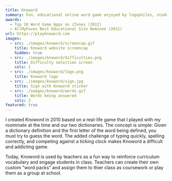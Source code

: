 ```yaml
---
title: Knoword
summary: Fun, educational online word game enjoyed by logophiles, students, and teachers alike
awards: 
  - Top 10 Word Game Apps on iTunes (2012)
  - AllMyFaves Best Educational Site Nominee (2011)
url: https://playknoword.com
images: 
  - src: ./images/knoword/screencap.gif
    title: Knoword website screencap
    hidden: true
  - src: ./images/knoword/difficulties.png
    title: Difficulty selection screen
    cols: 2
  - src: ./images/knoword/logo.png
    title: Knoword logo
  - src: ./images/knoword/sign.jpg
    title: Sign with Knoword sticker
  - src: ./images/knoword/words.gif
    title: Words being answered
    cols: 2
featured: true
---
```

I created _Knoword_ in 2010 based on a real-life game that I played with my roommate at the time and our two dictionaries. The concept is simple: Given a dictionary definition and the first letter of the word being defined, you must try to guess the word. The added challenge of typing quickly, spelling correctly, and competing against a ticking clock makes Knoword a difficult and addicting game.

Today, Knoword is used by teachers as a fun way to reinforce curriculum vocabulary and engage students in class. Teachers can create their own custom "word packs" and assign them to thier class as coursework or play them as a group at school.